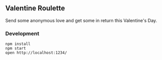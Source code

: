 ## Valentine Roulette

Send some anonymous love and get some in return this Valentine's Day.

### Development

```
npm install
npm start
open http://localhost:1234/
```
